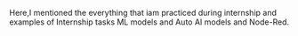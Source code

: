 Here,I mentioned the everything that iam practiced during internship and examples of Internship tasks ML models and Auto AI models and Node-Red.
